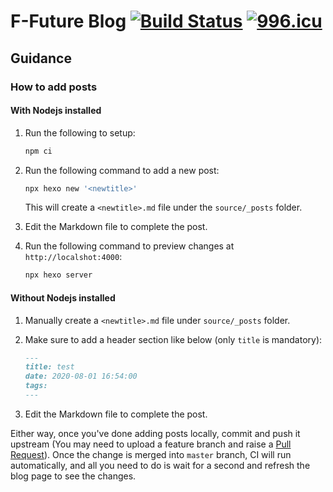 # F-Future Blog [![Build Status](https://travis-ci.com/peacemakercq/f-future.svg?branch=master)](https://travis-ci.com/peacemakercq/f-future) [![996.icu](https://img.shields.io/badge/link-996.icu-red.svg)](https://996.icu)

## Guidance

### How to add posts

#### With Nodejs installed

1. Run the following to setup:
   
   ```bash
   npm ci
   ```

2. Run the following command to add a new post:

   ```bash
   npx hexo new '<newtitle>'
   ```
 
   This will create a `<newtitle>.md` file under the `source/_posts` folder. 

3. Edit the Markdown file to complete the post.
4. Run the following command to preview changes at `http://localshot:4000`:

   ```bash
   npx hexo server
   ```

#### Without Nodejs installed

1. Manually create a `<newtitle>.md` file under `source/_posts` folder.
2. Make sure to add a header section like below (only `title` is mandatory):

   ```markdown
   ---
   title: test
   date: 2020-08-01 16:54:00
   tags:
   ---
   ```

3. Edit the Markdown file to complete the post.

Either way, once you've done adding posts locally, commit and push it upstream (You may need to upload a feature branch and raise a [Pull Request](https://docs.github.com/en/github/collaborating-with-issues-and-pull-requests/creating-a-pull-request)). Once the change is merged into `master` branch, CI will run automatically, and all you need to do is wait for a second and refresh the blog page to see the changes.
